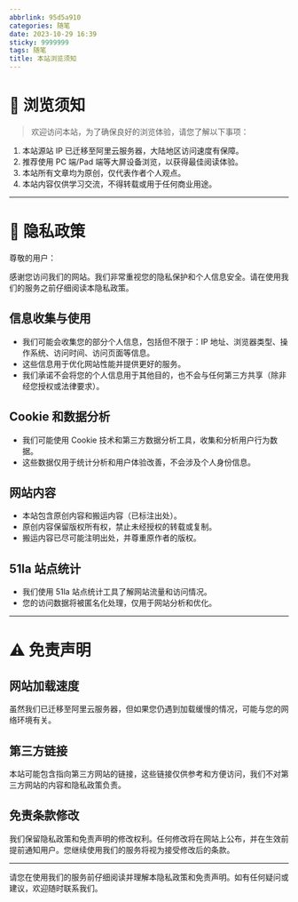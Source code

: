 ```yaml
---
abbrlink: 95d5a910
categories: 随笔
date: 2023-10-29 16:39
sticky: 9999999
tags: 随笔
title: 本站浏览须知
---
```


# 📌 浏览须知

> 欢迎访问本站，为了确保良好的浏览体验，请您了解以下事项：

1. 本站源站 IP 已迁移至阿里云服务器，大陆地区访问速度有保障。
2. 推荐使用 PC 端/Pad 端等大屏设备浏览，以获得最佳阅读体验。
3. 本站所有文章均为原创，仅代表作者个人观点。
4. 本站内容仅供学习交流，不得转载或用于任何商业用途。

---

# 🔐 隐私政策

尊敬的用户：

感谢您访问我们的网站。我们非常重视您的隐私保护和个人信息安全。请在使用我们的服务之前仔细阅读本隐私政策。

## 信息收集与使用

- 我们可能会收集您的部分个人信息，包括但不限于：IP 地址、浏览器类型、操作系统、访问时间、访问页面等信息。
- 这些信息用于优化网站性能并提供更好的服务。
- 我们承诺不会将您的个人信息用于其他目的，也不会与任何第三方共享（除非经您授权或法律要求）。

## Cookie 和数据分析

- 我们可能使用 Cookie 技术和第三方数据分析工具，收集和分析用户行为数据。
- 这些数据仅用于统计分析和用户体验改善，不会涉及个人身份信息。

## 网站内容

- 本站包含原创内容和搬运内容（已标注出处）。
- 原创内容保留版权所有权，禁止未经授权的转载或复制。
- 搬运内容已尽可能注明出处，并尊重原作者的版权。

## 51la 站点统计

- 我们使用 51la 站点统计工具了解网站流量和访问情况。
- 您的访问数据将被匿名化处理，仅用于网站分析和优化。

---

# ⚠️ 免责声明

## 网站加载速度

虽然我们已迁移至阿里云服务器，但如果您仍遇到加载缓慢的情况，可能与您的网络环境有关。

## 第三方链接

本站可能包含指向第三方网站的链接，这些链接仅供参考和方便访问，我们不对第三方网站的内容和隐私政策负责。

## 免责条款修改

我们保留隐私政策和免责声明的修改权利。任何修改将在网站上公布，并在生效前提前通知用户。您继续使用我们的服务将视为接受修改后的条款。

---

请您在使用我们的服务前仔细阅读并理解本隐私政策和免责声明。如有任何疑问或建议，欢迎随时联系我们。

